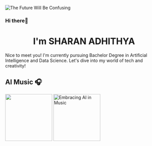 ![The Future Will Be Confusing](https://quotefancy.com/media/wallpaper/3840x2160/315275-Jared-Leto-Quote-Try-and-fail-but-never-fail-to-try.jpg)



### Hi there👋

<h1 align="center"> I'm SHARAN ADHITHYA </h1>

<p>Nice to meet you! I'm currently pursuing Bachelor  Degree in Artificial Intelligence and Data Science. Let's dive into my world of tech and creativity!</p>


## AI Music 🎧
<p float="left" >
  <img src="https://novatorem-amber-nine.vercel.app/api/spotify" height="150px"/>
  <img alt="Embracing AI in Music" src="https://encrypted-tbn0.gstatic.com/images?q=tbn:ANd9GcT3qvr2mXs3VKUsKZs2mvhhIuVFJoHHl93ECg&usqp=CAU" height="150px"/>
</p>

